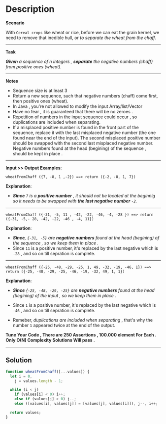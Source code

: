 # Description

**Scenario**

With `Cereal crops` like wheat or rice, before we can eat the grain kernel, we need to remove that inedible hull, or _to separate the wheat from the chaff_.

---

**Task**

_**Given** a sequence of n integers , **separate** the negative numbers (chaff) from positive ones (wheat)._

---

**Notes**

- Sequence size is at least 3
- Return a new sequence, such that negative numbers (chaff) come first, then positive ones (wheat).
- In Java , you're not allowed to modify the input Array/list/Vector
- Have no fear , it is guaranteed that there will be no zeroes .
- Repetition of numbers in the input sequence could occur , so duplications are included when separating.
- If a misplaced positive number is found in the front part of the sequence, replace it with the last misplaced negative number (the one found near the end of the input). The second misplaced positive number should be swapped with the second last misplaced negative number. Negative numbers found at the head (begining) of the sequence , should be kept in place .

---

**Input >> Output Examples**:

```
wheatFromChaff ({7, -8, 1 ,-2}) ==> return ({-2, -8, 1, 7})
```

**Explanation**:

- _**Since** `7` is a **positive number** , it should not be located at the beginnig so it needs to be swapped with **the last negative number** `-2`._

---

```
wheatFromChaff ({-31, -5, 11 , -42, -22, -46, -4, -28 }) ==> return ({-31, -5,- 28, -42, -22, -46 , -4, 11})
```

**Explanation**:

- _**Since**, `{-31, -5}` are **negative numbers** found at the head (begining) of the sequence , so we keep them in place ._
- Since `11` is a positive number, it's replaced by the last negative which is `-28` , and so on till sepration is complete.

---

```
wheatFromChaff ({-25, -48, -29, -25, 1, 49, -32, -19, -46, 1}) ==> return ({-25, -48, -29, -25, -46, -19, -32, 49, 1, 1})
```

**Explanation**:

- _**Since** {`-25, -48, -29, -25}` are **negative numbers** found at the head (begining) of the input , so we keep them in place ._

- Since `1` is a positive number, it's replaced by the last negative which is `-46` , and so on till sepration is complete.

- Remeber, _duplications are included when separating_ , that's why the number `1` appeared twice at the end of the output.

**Tune Your Code , There are 250 Assertions , 100.000 element For Each .
Only O(N) Complexity Solutions Will pass** .

---

## Solution

```js
function wheatFromChaff([...values]) {
  let i = 0,
    j = values.length - 1;

  while (i < j)
    if (values[i] < 0) i++;
    else if (values[j] > 0) j--;
    else ([values[i], values[j]] = [values[j], values[i]]), j--, i++;

  return values;
}
```
